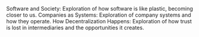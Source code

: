 Software and Society: Exploration of how software is like plastic, becoming closer to us.
Companies as Systems: Exploration of company systems and how they operate.
How Decentralization Happens: Exploration of how trust is lost in intermediaries and the opportunities it creates.